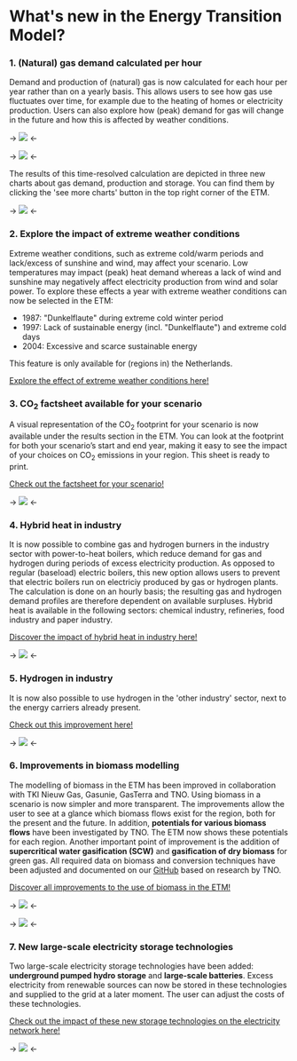# What's new in the Energy Transition Model?

### 1. (Natural) gas demand calculated per hour
Demand and production of (natural) gas is now calculated for each hour per year rather than on a yearly basis. This allows users to see how gas use fluctuates over time, for example due to the heating of homes or electricity production. Users can also explore how (peak) demand for gas will change in the future and how this is affected by weather conditions.

-> ![](/assets/pages/whats_new/gas_demand_chart_en.png) <-

-> ![](/assets/pages/whats_new/gas_storage_chart_en.png) <-

The results of this time-resolved calculation are depicted in three new charts about gas demand, production and storage. You can find them by clicking the 'see more charts' button in the top right corner of the ETM.

-> ![](/assets/pages/whats_new/gas_charts_en.png) <-

### 2. Explore the impact of extreme weather conditions

Extreme weather conditions, such as extreme cold/warm periods and lack/excess of sunshine and wind, may affect your scenario. Low temperatures may impact (peak) heat demand whereas a lack of wind and sunshine may negatively affect electricity production from wind and solar power. To explore these effects a year with extreme weather conditions can now be selected in the ETM:

- 1987: "Dunkelflaute" during extreme cold winter period
- 1997: Lack of sustainable energy (incl. "Dunkelflaute") and extreme cold days
- 2004: Excessive and scarce sustainable energy

This feature is only available for (regions in) the Netherlands.

[Explore the effect of extreme weather conditions here!][weather slide]

### 3. CO<sub>2</sub> factsheet available for your scenario

A visual representation of the CO<sub>2</sub> footprint for your scenario is now available under the results section in the ETM. You can look at the footprint for both your scenario’s start and end year, making it easy to see the impact of your choices on CO<sub>2</sub> emissions in your region. This sheet is ready to print.

[Check out the factsheet for your scenario!][factsheet slide]

-> ![](/assets/pages/whats_new/co2_factsheet_en.png) <-

### 4. Hybrid heat in industry

It is now possible to combine gas and hydrogen burners in the industry sector with power-to-heat boilers, which reduce demand for gas and hydrogen during periods of excess electricity production. As opposed to regular (baseload) electric boilers, this new option allows users to prevent that electric boilers run on electriciy produced by gas or hydrogen plants. The calculation is done on an hourly basis; the resulting gas and hydrogen demand profiles are therefore dependent on available surpluses. Hybrid heat is available in the following sectors: chemical industry, refineries, food industry and paper industry.

[Discover the impact of hybrid heat in industry here!][hybrid heat slide]

-> ![](/assets/pages/whats_new/hybrid_heat_industry_en.png) <-

### 5. Hydrogen in industry

It is now also possible to use hydrogen in the 'other industry' sector, next to the energy carriers already present.

[Check out this improvement here!][hydrogen other industry slide]

-> ![](/assets/pages/whats_new/hydrogen_other_industry_en.png) <-


### 6. Improvements in biomass modelling

The modelling of biomass in the ETM has been improved in collaboration with TKI Nieuw Gas, Gasunie, GasTerra and TNO. Using biomass in a scenario is now simpler and more transparent. The improvements allow the user to see at a glance which biomass flows exist for the region, both for the present and the future. In addition, **potentials for various biomass flows** have been investigated by TNO. The ETM now shows these potentials for each region. Another important point of improvement is the addition of **supercritical water gasification (SCW)** and **gasification of dry biomass** for green gas. All required data on biomass and conversion techniques have been adjusted and documented on our [GitHub][biomass documentation] based on research by TNO.

[Discover all improvements to the use of biomass in the ETM!][biomass slide]

-> ![](/assets/pages/whats_new/biomass_sankey_en.png) <-

-> ![](/assets/pages/whats_new/biomass_potential_en.png) <-

### 7. New large-scale electricity storage technologies

Two large-scale electricity storage technologies have been added: **underground pumped hydro storage** and **large-scale batteries**. Excess electricity from renewable sources can now be stored in these technologies and supplied to the grid at a later moment. The user can adjust the costs of these technologies.

[Check out the impact of these new storage technologies on the electricity network here!][flex slide]

-> ![](/assets/pages/whats_new/new_flex_options_en.png) <-

[biomass documentation]: https://github.com/quintel/documentation/blob/master/general/biomass.md

[biomass slide]: /scenario/supply/biomass/overview

[flex slide]: /scenario/flexibility/excess_electricity/order-of-flexibility-options

[factsheet slide]: /scenario/data/data_visuals/co-sub-2-sub-footprint

[hybrid heat slide]: /scenario/flexibility/flexibility_conversion/conversion-to-heat-for-industry

[hydrogen other industry slide]: /scenario/demand/industry/other

[weather slide]: /scenario/flexibility/flexibility_weather/extreme-weather-conditions
